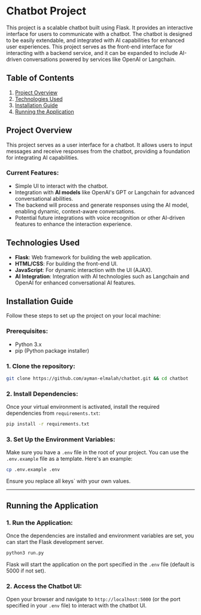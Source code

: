 # Chatbot Project

This project is a scalable chatbot built using Flask. It provides an interactive interface for users to communicate with a chatbot. The chatbot is designed to be easily extendable, and integrated with AI capabilities for enhanced user experiences. This project serves as the front-end interface for interacting with a backend service, and it can be expanded to include AI-driven conversations powered by services like OpenAI or Langchain.

## Table of Contents
1. [Project Overview](#project-overview)
2. [Technologies Used](#technologies-used)
3. [Installation Guide](#installation-guide)
4. [Running the Application](#running-the-application)

## Project Overview

This project serves as a user interface for a chatbot. It allows users to input messages and receive responses from the chatbot, providing a foundation for integrating AI capabilities. 

### Current Features:
- Simple UI to interact with the chatbot.
- Integration with **AI models** like OpenAI's GPT or Langchain for advanced conversational abilities.
- The backend will process and generate responses using the AI model, enabling dynamic, context-aware conversations.
- Potential future integrations with voice recognition or other AI-driven features to enhance the interaction experience.

## Technologies Used

- **Flask**: Web framework for building the web application.
- **HTML/CSS**: For building the front-end UI.
- **JavaScript**: For dynamic interaction with the UI (AJAX).
- **AI Integration**: Integration with AI technologies such as Langchain and OpenAI for enhanced conversational AI features.

## Installation Guide

Follow these steps to set up the project on your local machine:

### Prerequisites:
- Python 3.x
- pip (Python package installer)

### 1. Clone the repository:
```bash
git clone https://github.com/ayman-elmalah/chatbot.git && cd chatbot
```

### 2. Install Dependencies:
Once your virtual environment is activated, install the required dependencies from `requirements.txt`:

```bash
pip install -r requirements.txt
```

### 3. Set Up the Environment Variables:
Make sure you have a `.env` file in the root of your project. You can use the `.env.example` file as a template. Here's an example:

```bash
cp .env.example .env
```


Ensure you replace all keys` with your own values.

---

## Running the Application

### 1. Run the Application:
Once the dependencies are installed and environment variables are set, you can start the Flask development server.

```bash
python3 run.py
```

Flask will start the application on the port specified in the `.env` file (default is 5000 if not set).

### 2. Access the Chatbot UI:
Open your browser and navigate to `http://localhost:5000` (or the port specified in your `.env` file) to interact with the chatbot UI.
